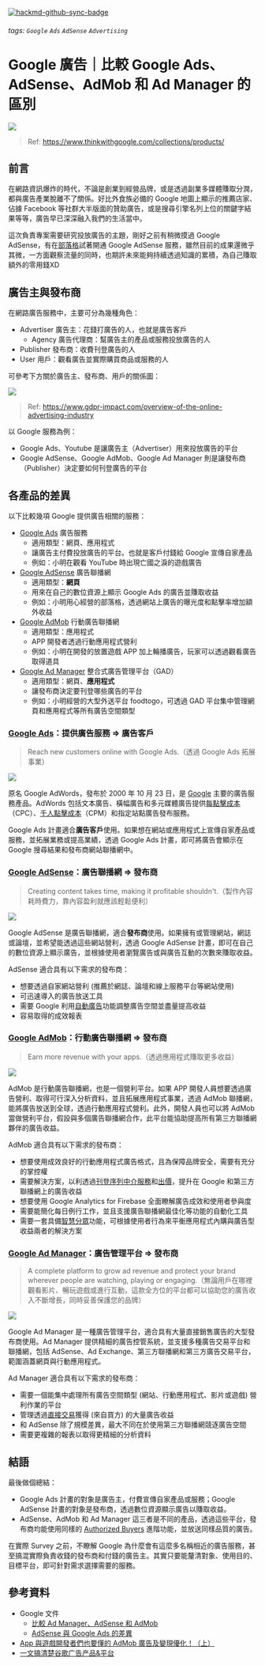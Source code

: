 [![hackmd-github-sync-badge](https://hackmd.io/O-uaRkbhSd2BpWp60j8AZg/badge)](https://hackmd.io/O-uaRkbhSd2BpWp60j8AZg)
###### tags: `Google` `Ads` `AdSense` `Advertising` 
# Google 廣告｜比較 Google Ads、AdSense、AdMob 和 Ad Manager 的區別

![](https://hackmd.io/_uploads/rkobid-yT.png)

> Ref: https://www.thinkwithgoogle.com/collections/products/

## 前言

在網路資訊爆炸的時代，不論是創業到經營品牌，或是透過副業多媒體賺取分潤，都與廣告產業脫離不了關係。好比外食族必備的 Google 地圖上顯示的推薦店家、佔據 Facebook 等社群大半版面的贊助廣告，或是搜尋引擎名列上位的關鍵字結果等等，廣告早已深深融入我們的生活當中。

這次負責專案需要研究投放廣告的主題，剛好之前有稍微摸過 Google AdSense，有在[部落格](https://heidiliu2020.github.io/)試著開通 Google AdSense 服務，雖然目前的成果還微乎其微，一方面觀察流量的同時，也期許未來能夠持續透過知識的累積，為自己賺取額外的零用錢XD

## 廣告主與發布商

在網路廣告服務中，主要可分為幾種角色：

- Advertiser 廣告主：花錢打廣告的人，也就是廣告客戶
    - Agency 廣告代理商：幫廣告主的產品或服務投放廣告的人
- Publisher 發布商：收費刊登廣告的人
- User 用戶：觀看廣告並實際購買商品或服務的人

可參考下方關於廣告主、發布商、用戶的關係圖：

![](https://hackmd.io/_uploads/B1J0dvZJa.png)

> Ref: https://www.gdpr-impact.com/overview-of-the-online-advertising-industry

以 Google 服務為例：

- Google Ads、Youtube 是讓廣告主（Advertiser）用來投放廣告的平台
- Google AdSense、Google AdMob、Google Ad Manager 則是讓發布商（Publisher）決定要如何刊登廣告的平台

## 各產品的差異

以下比較幾項 Google 提供廣告相關的服務：

- [Google Ads](https://ads.google.com/intl/zh_TW/home/) 廣告服務
    - 適用類型：網頁、應用程式
    - 讓廣告主付費投放廣告的平台。也就是客戶付錢給 Google 宣傳自家產品
    - 例如：小明在觀看 YouTube 時出現亡國之淚的遊戲廣告
- [Google AdSense](https://adsense.google.com/start/?utm_source=hc9234653) 廣告聯播網
    - 適用類型：**網頁**
    - 用來在自己的數位資源上顯示 Google Ads 的廣告並賺取收益
    - 例如：小明用心經營的部落格，透過網站上廣告的曝光度和點擊率增加額外收益
- [Google AdMob](https://admob.google.com/home/get-started/?utm_medium=et&utm_source=internal&utm_campaign=2019-admob-gbl-admanageradsensehelpcenter) 行動廣告聯播網
    - 適用類型：應用程式
    - APP 開發者透過行動應用程式營利
    - 例如：小明在開發的放置遊戲 APP 加上輪播廣告，玩家可以透過觀看廣告取得道具
- [Google Ad Manager](https://admanager.google.com/home/?utm_source=hc9234653) 整合式廣告管理平台（GAD）
    - 適用類型：網頁、**應用程式**
    - 讓發布商決定要刊登哪些廣告的平台
    - 例如：小明經營的大型外送平台 foodtogo，可透過 GAD 平台集中管理網頁和應用程式等所有廣告空間類型

### [Google Ads](https://ads.google.com/intl/zh_TW/home/)：提供廣告服務 ⇒ 廣告客戶

> Reach new customers online with Google Ads.（透過 Google Ads 拓展事業）
> 

![](https://hackmd.io/_uploads/HyRLsOZ1p.png)

原名 Google AdWords，發布於 2000 年 10 月 23 日，是 [Google](https://zh.wikipedia.org/wiki/Google%E5%85%AC%E5%8F%B8) 主要的廣告服務產品。AdWords 包括文本廣告、橫幅廣告和多元媒體廣告提供[每點擊成本](https://zh.wikipedia.org/wiki/%E6%AF%8F%E7%82%B9%E5%87%BB%E6%88%90%E6%9C%AC)（CPC）、[千人點擊成本](https://zh.wikipedia.org/wiki/%E5%8D%83%E4%BA%BA%E7%82%B9%E5%87%BB%E6%88%90%E6%9C%AC)（CPM）和指定站點廣告發布服務。

Google Ads 計畫適合**廣告客戶**使用。如果想在網站或應用程式上宣傳自家產品或服務，並拓展業務或提高業績，透過 Google Ads 計畫，即可將廣告會顯示在 Google 搜尋結果和發布商網站聯播網中。

### [Google AdSense](https://adsense.google.com/start/?utm_source=hc9234653)：廣告聯播網 ⇒ 發布商

> Creating content takes time, making it profitable shouldn't.（製作內容耗時費力，靠內容盈利就應該輕鬆便利）
> 

![](https://hackmd.io/_uploads/HJ_wjuW16.png)


Google AdSense 是廣告聯播網，適合**發布商**使用。如果擁有或管理網站，網誌或論壇，並希望能透過這些網站營利，透過 Google AdSense 計畫，即可在自己的數位資源上顯示廣告，並根據使用者瀏覽廣告或與廣告互動的次數來賺取收益。

AdSense 適合具有以下需求的發布商：

- 想要透過自家網站營利 (推薦於網誌、論壇和線上服務平台等網站使用)
- 可迅速導入的廣告放送工具
- 需要 Google 利用[自動廣告](https://support.google.com/adsense/answer/9261805)功能調整廣告空間並盡量提高收益
- 容易取得的成效報表

### [Google AdMob](https://admob.google.com/home/get-started/?utm_medium=et&utm_source=internal&utm_campaign=2019-admob-gbl-admanageradsensehelpcenter)：行動廣告聯播網 ⇒ 發布商

> Earn more revenue with your apps.（透過應用程式賺取更多收益）
> 

![](https://hackmd.io/_uploads/rkzOsd-kT.png)

AdMob 是行動廣告聯播網，也是一個營利平台。如果 APP 開發人員想要透過廣告營利、取得可行深入分析資料，並且拓展應用程式事業，透過 AdMob 聯播網，能將廣告放送到全球，透過行動應用程式營利。此外，開發人員也可以將 AdMob 當做營利平台，假設與多個廣告聯播網合作，此平台能協助提高所有第三方聯播網夥伴的廣告收益。

AdMob 適合具有以下需求的發布商：

- 想要使用成效良好的行動應用程式廣告格式，且為保障品牌安全，需要有充分的掌控權
- 需要解決方案，以利透過[刊登序列中介服務](https://support.google.com/admob/answer/3063564)和[出價](https://support.google.com/admob/answer/9234488)，提升在 Google 和第三方聯播網上的廣告收益
- 想要使用 Google Analytics for Firebase 全面瞭解廣告成效和使用者參與度
- 需要能簡化每日例行工作，並且支援廣告聯播網最佳化等功能的自動化工具
- 需要一套具備[智慧分眾](https://support.google.com/admob/answer/9226552)功能，可根據使用者行為來平衡應用程式內購與廣告型收益兩者的解決方案

### [Google Ad Manager](https://admanager.google.com/home/?utm_source=hc9234653)：廣告管理平台 ⇒ 發布商

> A complete platform to grow ad revenue and protect your brand wherever people are watching, playing or engaging.（無論用戶在哪裡觀看影片、暢玩遊戲或進行互動，這款全方位的平台都可以協助您的廣告收入不斷增長，同時妥善保護您的品牌）
> 

![](https://hackmd.io/_uploads/SksOj_-Jp.png)

Google Ad Manager 是一種廣告管理平台，適合具有大量直接銷售廣告的大型發布商使用。Ad Manager 提供精細的廣告控管系統，並支援多種廣告交易平台和聯播網，包括 AdSense、Ad Exchange、第三方聯播網和第三方廣告交易平台，範圍涵蓋網頁與行動應用程式。

Ad Manager 適合具有以下需求的發布商：

- 需要一個能集中處理所有廣告空間類型 (網站、行動應用程式、影片或遊戲) 營利作業的平台
- 管理透過[直接交易](https://support.google.com/admanager/answer/9248464)獲得 (來自買方) 的大量廣告收益
- 和 AdSense 除了規模差異，最大不同在於使用第三方聯播網競逐廣告空間
- 需要更複雜的報表以取得更精細的分析資料

## 結語

最後做個總結：

- Google Ads 計畫的對象是廣告主，付費宣傳自家產品或服務；Google AdSense 計畫的對象是發布商，透過數位資源顯示廣告以賺取收益。
- AdSense、AdMob 和 Ad Manager 這三者是不同的產品，透過這些平台，發布商均能使用同樣的 [Authorized Buyers](https://admanager.google.com/home/resources/how_authorized_buyers_work_with_google/) 進階功能，並放送同樣品質的廣告。

在實際 Survey 之前，不瞭解 Google 為什麼會有這麼多名稱相近的廣告服務，甚至搞混實際負責收錢的發布商和付錢的廣告主。其實只要能釐清對象、使用目的、目標平台，即可針對需求選擇需要的服務。

## 參考資料

- Google 文件
    - [比較 Ad Manager、AdSense 和 AdMob](https://support.google.com/admanager/answer/9234653?sjid=12303037559256039529-AP)
    - [AdSense 與 Google Ads 的差異](https://support.google.com/adsense/answer/76231?hl=zh-Hant)
- [App 與遊戲開發者們也要懂的 AdMob 廣告及變現優化！（上）](https://medium.com/@thesallychou/goole-for-publisher-admob-ads-63577afae2b6)
- [一文搞清楚谷歌广告产品&平台](https://zhuanlan.zhihu.com/p/509301868)